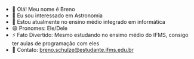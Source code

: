 - 👋 Olá! Meu nome é Breno
- 👀 Eu sou interessado em Astronomia
- 🌱 Estou atualmente no ensino médio integrado em informática
- 😄 Pronomes: Ele/Dele
- ⚡ Fato Divertido: Mesmo estudando no ensimo médio do IFMS, consigo ter aulas de programação com eles
- 📱 Contato: breno.schulze@estudante.ifms.edu.br

<!---
Brenow-10/Brenow-10 is a ✨ special ✨ repository because its `README.md` (this file) appears on your GitHub profile.
You can click the Preview link to take a look at your changes.
--->
